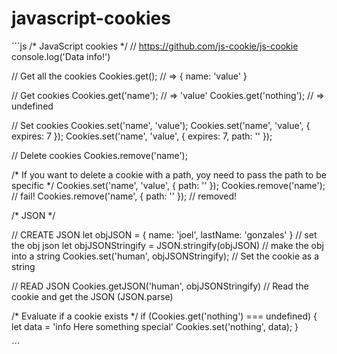 # javascript-cookies

´´´js
/* JavaScript cookies */
// https://github.com/js-cookie/js-cookie
console.log('Data info!')

// Get all the cookies
Cookies.get(); // => { name: 'value' }

// Get cookies
Cookies.get('name'); // => 'value'
Cookies.get('nothing'); // => undefined

// Set cookies
Cookies.set('name', 'value');
Cookies.set('name', 'value', { expires: 7 });
Cookies.set('name', 'value', { expires: 7, path: '' });

// Delete cookies
Cookies.remove('name');

/* If you want to delete a cookie with a path, yoy need to pass the path to be specific */
Cookies.set('name', 'value', { path: '' });
Cookies.remove('name'); // fail!
Cookies.remove('name', { path: '' }); // removed!


/* JSON */

// CREATE JSON
let objJSON = { name: 'joel', lastName: 'gonzales' } // set the obj json
let objJSONStringify = JSON.stringify(objJSON) // make the obj into a string
Cookies.set('human', objJSONStringify); // Set the cookie as a string

// READ JSON
Cookies.getJSON('human', objJSONStringify) // Read the cookie and get the JSON (JSON.parse)


/* Evaluate if a cookie exists */
if (Cookies.get('nothing') === undefined) {
	let data = 'info Here something special'
	Cookies.set('nothing', data);
}

´´´
